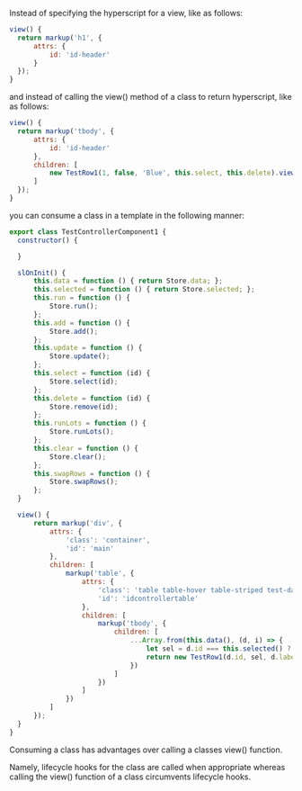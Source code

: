 Instead of specifying the hyperscript for a view, like as follows:

```javascript
view() {
  return markup('h1', {
      attrs: {
          id: 'id-header'
      }
  });
}
```

and instead of calling the view() method of a class to return hyperscript, like as follows:

```javascript
view() {
  return markup('tbody', {
      attrs: {
          id: 'id-header'
      },
      children: [
          new TestRow1(1, false, 'Blue', this.select, this.delete).view() // return class hyperscript
      ]    
  });
}
```

you can consume a class in a template in the following manner:

```javascript
export class TestControllerComponent1 {
  constructor() {

  }

  slOnInit() {
      this.data = function () { return Store.data; };
      this.selected = function () { return Store.selected; };
      this.run = function () {
          Store.run();
      };
      this.add = function () {
          Store.add();
      };
      this.update = function () {
          Store.update();
      };
      this.select = function (id) {
          Store.select(id);
      };
      this.delete = function (id) {
          Store.remove(id);
      };
      this.runLots = function () {
          Store.runLots();
      };
      this.clear = function () {
          Store.clear();
      };
      this.swapRows = function () {
          Store.swapRows();
      };
  }

  view() {
      return markup('div', {
          attrs: {
              'class': 'container',
              'id': 'main'
          },
          children: [
              markup('table', {
                  attrs: {
                      'class': 'table table-hover table-striped test-data',
                      'id': 'idcontrollertable'
                  },
                  children: [
                      markup('tbody', {
                          children: [
                              ...Array.from(this.data(), (d, i) => {
                                  let sel = d.id === this.selected() ? 'danger' : '';
                                  return new TestRow1(d.id, sel, d.label, this.select, this.delete) // class consumed
                              })
                          ]
                      })
                  ]
              })
          ]
      });
  }
}
```

Consuming a class has advantages over calling a classes view() function. 

Namely, lifecycle hooks for the class are called when appropriate whereas calling the view() function of a class circumvents lifecycle hooks.